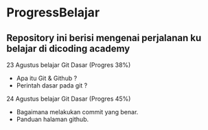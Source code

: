 # ProgressBelajar
Repository ini berisi mengenai perjalanan ku belajar di dicoding academy
--
23 Agustus belajar Git Dasar (Progres 38%)
- Apa itu Git & Github ?
- Perintah dasar pada git ?

24 Agustus belajar Git Dasar (Progres 45%)
- Bagaimana melakukan commit yang benar.
- Panduan halaman github.
